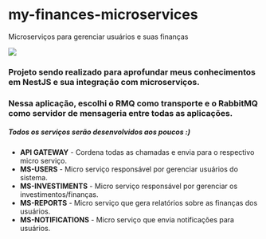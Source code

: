 # my-finances-microservices
Microserviços para gerenciar usuários e suas finanças

<img  src="https://miro.medium.com/max/755/1*Q3WCpGRrsyy7X7tz0kaHew.png">

<h3>Projeto sendo realizado para aprofundar meus conhecimentos em NestJS e sua integração com microserviços.</h3>
<h3>Nessa aplicação, escolhi o RMQ como transporte e o RabbitMQ como servidor de mensageria entre todas as aplicações.</h3>
<h5>Todos os serviços serão desenvolvidos aos poucos :)</h5>
<ul>
  <li><strong>API GATEWAY</strong> - Cordena todas as chamadas e envia para o respectivo micro serviço.</li>
  <li><strong>MS-USERS</strong> - Micro serviço responsável por gerenciar usuários do sistema.</li>
  <li><strong>MS-INVESTIMENTS</strong> - Micro serviço responsável por gerenciar os investimentos/finanças.</li>
  <li><strong>MS-REPORTS</strong> - Micro serviço que gera relatórios sobre as finanças dos usuários.</li>
  <li><strong>MS-NOTIFICATIONS</strong> - Micro serviço que envia notificações para usuários.</li>
</ul>

